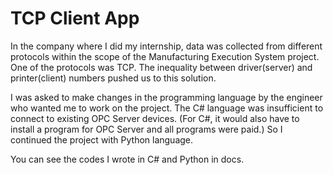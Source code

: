 # TCP Client App

In the company where I did my internship, data was collected from different protocols within the scope of the Manufacturing Execution System project. One of the protocols was TCP.
The inequality between driver(server) and printer(client) numbers pushed us to this solution.

I was asked to make changes in the programming language by the engineer who wanted me to work on the project.
The C# language was insufficient to connect to existing OPC Server devices. (For C#, it would also have to install a program for OPC Server and all programs were paid.) So I continued the project with Python language.

You can see the codes I wrote in C# and Python in docs.
